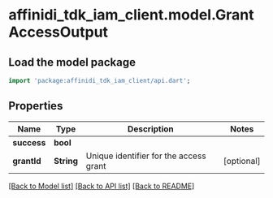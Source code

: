 # affinidi_tdk_iam_client.model.GrantAccessOutput

## Load the model package

```dart
import 'package:affinidi_tdk_iam_client/api.dart';
```

## Properties

| Name        | Type       | Description                            | Notes      |
| ----------- | ---------- | -------------------------------------- | ---------- |
| **success** | **bool**   |                                        |
| **grantId** | **String** | Unique identifier for the access grant | [optional] |

[[Back to Model list]](../README.md#documentation-for-models) [[Back to API list]](../README.md#documentation-for-api-endpoints) [[Back to README]](../README.md)

